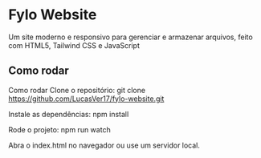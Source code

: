 # Fylo Website

Um site moderno e responsivo para gerenciar e armazenar arquivos, feito com HTML5, Tailwind CSS e JavaScript

## Como rodar

Como rodar
Clone o repositório:
git clone https://github.com/LucasVer17/fylo-website.git

Instale as dependências:
npm install

Rode o projeto:
npm run watch

Abra o index.html no navegador ou use um servidor local.

